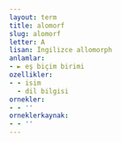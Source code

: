 ```yaml
---
layout: term
title: alomorf
slug: alomorf
letter: A
lisan: İngilizce allomorph
anlamlar:
- ► eş biçim birimi
ozellikler:
- - isim
  - dil bilgisi
ornekler:
- - ''
orneklerkaynak:
- - ''
---
```

